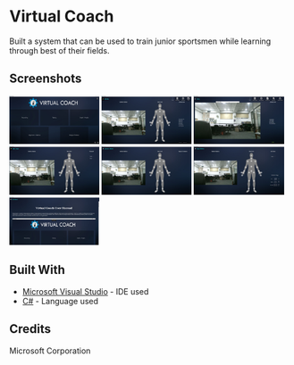# Virtual Coach
Built a system that can be used to train junior sportsmen while learning through best of their fields.

## Screenshots
<img src="https://github.com/SyedKhawarAli/Virtual-Coach/blob/master/Virtual%20Coach%20Screenshots/1.JPG?raw=true" width="32%" height="32%" title="Sign up/in">  <img src="https://github.com/SyedKhawarAli/Virtual-Coach/blob/master/Virtual%20Coach%20Screenshots/2.JPG?raw=true" width="32%" height="32%" title="Select contact for chat"> 
<img src="https://github.com/SyedKhawarAli/Virtual-Coach/blob/master/Virtual%20Coach%20Screenshots/3.JPG?raw=true" width="32%" height="32%" title="Sent text and image messages"> 
<img src="https://github.com/SyedKhawarAli/Virtual-Coach/blob/master/Virtual%20Coach%20Screenshots/4.JPG?raw=true" width="32%" height="32%" title="Already contacted people"> 
<img src="https://github.com/SyedKhawarAli/Virtual-Coach/blob/master/Virtual%20Coach%20Screenshots/5.JPG?raw=true" width="32%" height="32%" title="Recived text and image messages"> 
<img src="https://github.com/SyedKhawarAli/Virtual-Coach/blob/master/Virtual%20Coach%20Screenshots/6.JPG?raw=true" width="32%" height="32%" title="Video chat">
<img src="https://github.com/SyedKhawarAli/Virtual-Coach/blob/master/Virtual%20Coach%20Screenshots/7.JPG?raw=true" width="32%" height="32%" title="Video chat">
## Built With

* [Microsoft Visual Studio](https://visualstudio.microsoft.com/) - IDE used 
* [C#](https://en.wikipedia.org/wiki/C_Sharp_(programming_language)) - Language used

## Credits
Microsoft Corporation 
